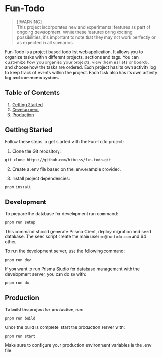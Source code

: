 # Fun-Todo

> [!WARNING]\
>  This project incorporates new and experimental features as part of ongoing
> development. While these features bring exciting possibilities, it's important
> to note that they may not work perfectly or as expected in all scenarios.

Fun-Todo is a project based todo list web application. It allows you to organize
tasks within different projects, sections and tags. You can customize how you
organize your projects, view them as lists or boards, and choose how the tasks
are ordered. Each project has its own activity log to keep track of events
within the project. Each task also has its own activity log and comments system.

## Table of Contents

1. [Getting Started](#getting-started)
2. [Development](#development)
3. [Production](#production)

## Getting Started

Follow these steps to get started with the Fun-Todo project:

1. Clone the Git repository:

```shell
git clone https://github.com/hitusss/fun-todo.git
```

2. Create a .env file based on the .env.example provided.

3. Install project dependencies:

```shell
pnpm install
```

## Development

To prepare the database for development run command:

```shell
pnpm run setup
```

This command should generate Prisma Client, deploy migration and seed database.
The seed script create the main user `me@funtodo.com` and 64 other.

To run the development server, use the following command:

```shell
pnpm run dev
```

If you want to run Prisma Studio for database management with the development
server, you can do so with:

```shell
pnpm run dx
```

## Production

To build the project for production, run:

```shell
pnpm run build
```

Once the build is complete, start the production server with:

```shell
pnpm run start
```

Make sure to configure your production environment variables in the .env file.

